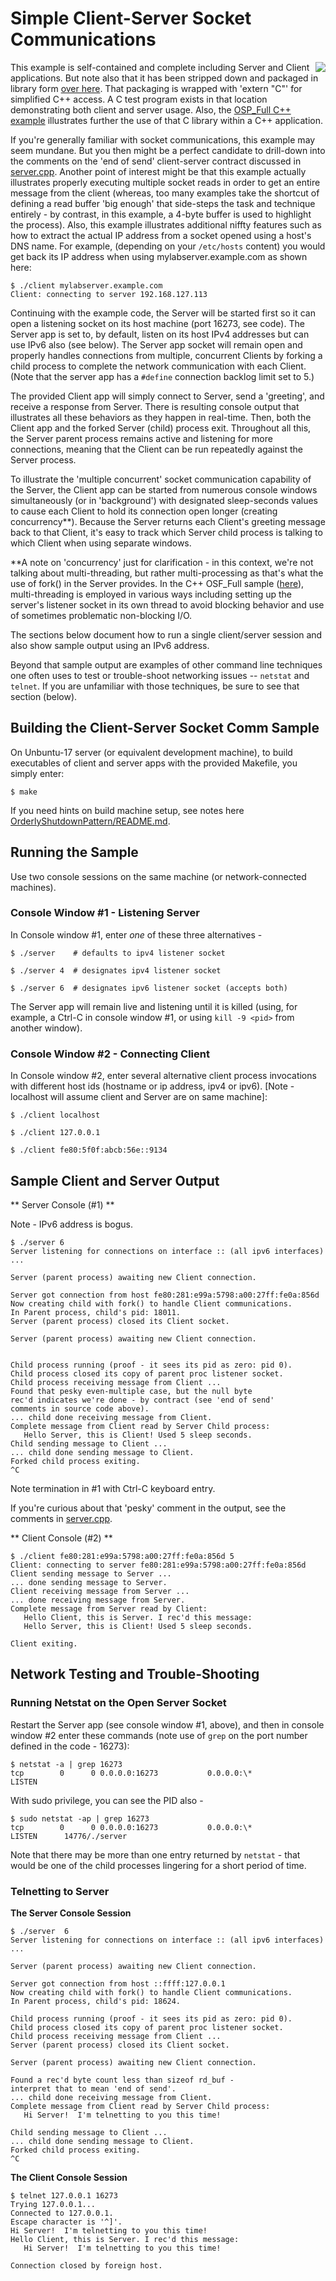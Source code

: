# Simple Client-Server Socket Communications

<img style="float: right;" src="../../images/iwaytechnology284x60.gif" />

This example is self-contained and complete including Server and Client applications.  But note also that it has been stripped down and packaged in library form
[over here](../iway_msg_hdlr).  That packaging is wrapped with 'extern "C"' for simplified C++ access.  A C test program exists in that location
demonstrating both client and server usage.  Also, the [OSP_Full C++ example](../osp_full) illustrates further the use of that C library within a C++ application.

If you're generally familiar with socket communications, this example may seem mundane.  But you then might be a perfect candidate to
drill-down into the comments on the 'end of send' client-server contract discussed in [server.cpp](./server.cpp).  Another point of interest might be that this example
actually illustrates properly executing multiple socket reads in order to get an entire message from the client (whereas, too many examples take the shortcut of defining
a read buffer 'big enough' that side-steps the task and technique entirely - by contrast, in this example, a 4-byte buffer is used to
highlight the process).  Also, this example illustrates
additional niffty features such as how to extract the actual IP address from a socket opened using a host's DNS name.  For example, (depending on your ```/etc/hosts``` content)
 you would get back its IP address when using mylabserver.example.com as shown here:

```
$ ./client mylabserver.example.com
Client: connecting to server 192.168.127.113
```

Continuing with the example code, the Server will be started first so it can open a listening socket on its host machine (port 16273, see code).  The Server
app is set to, by default, listen on its host IPv4 addresses but can use IPv6 also (see below).  The Server app socket will remain open and
properly handles connections from multiple, concurrent Clients by forking a child process to complete the network communication with each Client.  (Note
that the server app has a ```#define``` connection backlog limit set to 5.)

The provided Client app will simply connect to Server, send a 'greeting', and receive a response from Server.  There is resulting console output
that illustrates all these behaviors as they happen in real-time.  Then, both the Client app and the forked Server (child) process exit.
Throughout all this, the Server parent process remains active and listening for more connections, meaning that the Client can be run
repeatedly against the Server process.

To illustrate the 'multiple concurrent' socket communication capability of the Server, the Client app can be started from numerous console
windows simultaneously (or in 'background') with designated sleep-seconds values to cause each Client to hold its connection open
longer (creating concurrency\*\*).  Because the Server returns each Client's greeting message back to that Client, it's easy to track which Server
child process is talking to which Client when using separate windows.

\*\*A note on 'concurrency' just for clarification - in this context, we're not talking about multi-threading, but rather multi-processing as
that's what the use of fork() in the Server provides.  In the C++ OSF_Full sample ([here](../osp_full/)), multi-threading is employed in various ways including setting up
the server's listener socket in its own thread to avoid blocking behavior and use of sometimes problematic non-blocking I/O.

The sections below document how to run a single client/server session and also show sample output using an IPv6 address.

Beyond that sample output are examples of other command line techniques one often uses to test or trouble-shoot networking issues -- `netstat` and `telnet`.  If you are unfamiliar with those techniques, be sure to see that section (below).

## Building the Client-Server Socket Comm Sample

On Unbuntu-17 server (or equivalent development machine), to build executables of client and server apps with the provided Makefile, you simply enter:

```
$ make
```

If you need hints on build machine setup, see notes here [OrderlyShutdownPattern/README.md](../../README.md).

## Running the Sample

Use two console sessions on the same machine (or network-connected machines).

### Console Window #1 - Listening Server

In Console window #1, enter *one* of these three alternatives -
```
$ ./server    # defaults to ipv4 listener socket

$ ./server 4  # designates ipv4 listener socket

$ ./server 6  # designates ipv6 listener socket (accepts both)
```
The Server app will remain live and listening until it is killed (using, for example, a Ctrl-C in console window #1, or using `kill -9 <pid>` from another window).

### Console Window #2 - Connecting Client

In Console window #2, enter several alternative client process invocations with different host ids (hostname or ip address, ipv4 or ipv6).  [Note - localhost will assume client and Server are on same machine]:
```
$ ./client localhost

$ ./client 127.0.0.1

$ ./client fe80:5f0f:abcb:56e::9134

```

## Sample Client and Server Output

** Server Console (#1) **

Note - IPv6 address is bogus.

```
$ ./server 6
Server listening for connections on interface :: (all ipv6 interfaces) ...

Server (parent process) awaiting new Client connection.

Server got connection from host fe80:281:e99a:5798:a00:27ff:fe0a:856d
Now creating child with fork() to handle Client communications.
In Parent process, child's pid: 18011.
Server (parent process) closed its Client socket.

Server (parent process) awaiting new Client connection.


Child process running (proof - it sees its pid as zero: pid 0).
Child process closed its copy of parent proc listener socket.
Child process receiving message from Client ...
Found that pesky even-multiple case, but the null byte
rec'd indicates we're done - by contract (see 'end of send'
comments in source code above).
... child done receiving message from Client.
Complete message from Client read by Server Child process:
   Hello Server, this is Client! Used 5 sleep seconds.
Child sending message to Client ...
... child done sending message to Client.
Forked child process exiting.
^C
```
Note termination in #1 with Ctrl-C keyboard entry.

If you're curious about that 'pesky' comment in the output, see the comments in [server.cpp](./server.cpp).

** Client Console (#2) **

```
$ ./client fe80:281:e99a:5798:a00:27ff:fe0a:856d 5
Client: connecting to server fe80:281:e99a:5798:a00:27ff:fe0a:856d
Client sending message to Server ...
... done sending message to Server.
Client receiving message from Server ...
... done receiving message from Server.
Complete message from Server read by Client:
   Hello Client, this is Server. I rec'd this message:
   Hello Server, this is Client! Used 5 sleep seconds.

Client exiting.
```
## Network Testing and Trouble-Shooting

### Running Netstat on the Open Server Socket

Restart the Server app (see console window #1, above), and then in console window #2 enter these commands (note use of `grep` on the port number defined in the code - 16273):

```
$ netstat -a | grep 16273
tcp        0      0 0.0.0.0:16273           0.0.0.0:\*               LISTEN
```
With sudo privilege, you can see the PID also -
```
$ sudo netstat -ap | grep 16273
tcp        0      0 0.0.0.0:16273           0.0.0.0:\*               LISTEN      14776/./server

```
Note that there may be more than one entry returned by `netstat` - that would be one of the child processes lingering for a short period of time.

### Telnetting to Server

**The Server Console Session**

```
$ ./server  6
Server listening for connections on interface :: (all ipv6 interfaces) ...

Server (parent process) awaiting new Client connection.

Server got connection from host ::ffff:127.0.0.1
Now creating child with fork() to handle Client communications.
In Parent process, child's pid: 18624.

Child process running (proof - it sees its pid as zero: pid 0).
Child process closed its copy of parent proc listener socket.
Child process receiving message from Client ...
Server (parent process) closed its Client socket.

Server (parent process) awaiting new Client connection.

Found a rec'd byte count less than sizeof rd_buf -
interpret that to mean 'end of send'.
... child done receiving message from Client.
Complete message from Client read by Server Child process:
   Hi Server!  I'm telnetting to you this time!

Child sending message to Client ...
... child done sending message to Client.
Forked child process exiting.
^C
```

**The Client Console Session**

```
$ telnet 127.0.0.1 16273
Trying 127.0.0.1...
Connected to 127.0.0.1.
Escape character is '^]'.
Hi Server!  I'm telnetting to you this time!
Hello Client, this is Server. I rec'd this message:
   Hi Server!  I'm telnetting to you this time!

Connection closed by foreign host.
```

